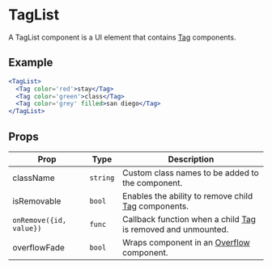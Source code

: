 # TagList

A TagList component is a UI element that contains [Tag](../Tag) components.

## Example

```jsx
<TagList>
  <Tag color='red'>stay</Tag>
  <Tag color='green'>class</Tag>
  <Tag color='grey' filled>san diego</Tag>
</TagList>
```


## Props

| Prop | Type | Description |
| --- | --- | --- |
| className | `string` | Custom class names to be added to the component. |
| isRemovable | `bool` | Enables the ability to remove child [Tag](../Tag) components. |
| `onRemove({id, value})` | `func` | Callback function when a child [Tag](../Tag) is removed and unmounted. |
| overflowFade | `bool` | Wraps component in an [Overflow](../Overflow) component. |
